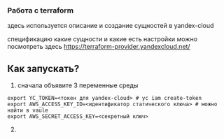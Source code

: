 ### Работа с terraform

здесь используется описание и создание сущностей в yandex-cloud

спецификацию какие сущности и какие есть настройки можно посмотреть здесь https://terraform-provider.yandexcloud.net/

## Как запускать?

1) сначала объявите 3 переменные среды

```
export YC_TOKEN=<токен для yandex-cloud> # yc iam create-token
export AWS_ACCESS_KEY_ID=<идентификатор статического ключа> # можно найти в vaule
export AWS_SECRET_ACCESS_KEY=<секретный ключ> 
```

2) 